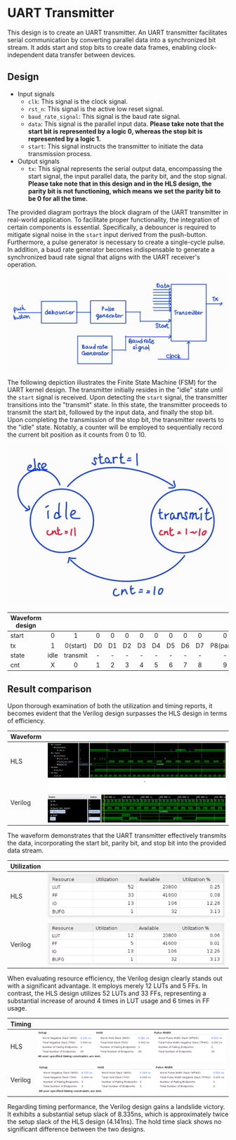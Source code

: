 # UART Transmitter

This design is to create an UART transmitter. An UART transmitter facilitates serial communication by converting parallel data into a synchronized bit stream. It adds start and stop bits to create data frames, enabling clock-independent data transfer between devices.

## Design

* Input signals
  * `clk`: This signal is the clock signal.
  * `rst_n`: This signal is the active low reset signal.
  * `baud_rate_signal`: This signal is the baud rate signal.
  * `data`: This signal is the parallel input data.
  **Please take note that the start bit is represented by a logic 0, whereas the stop bit is represented by a logic 1.**
  * `start`: This signal instructs the transmitter to initiate the data transmission process.
* Output signals
  * `tx`: This signal represents the serial output data, encompassing the start signal, the input parallel data, the parity bit, and the stop signal.
  **Please take note that in this design and in the HLS design, the parity bit is not functioning, which means we set the parity bit to be 0 for all the time.**

The provided diagram portrays the block diagram of the UART transmitter in real-world application. To facilitate proper functionality, the integration of certain components is essential. Specifically, a debouncer is required to mitigate signal noise in the `start` input derived from the push-button. Furthermore, a pulse generator is necessary to create a single-cycle pulse. In addition, a baud rate generator becomes indispensable to generate a synchronized baud rate signal that aligns with the UART receiver's operation.

![Alt text](image-3.png)

The following depiction illustrates the Finite State Machine (FSM) for the UART kernel design. The transmitter initially resides in the "idle" state until the `start` signal is received. Upon detecting the `start` signal, the transmitter transitions into the "transmit" state. In this state, the transmitter proceeds to transmit the start bit, followed by the input data, and finally the stop bit. Upon completing the transmission of the stop bit, the transmitter reverts to the "idle" state. Notably, a counter will be employed to sequentially record the current bit position as it counts from 0 to 10.

![Alt text](image-4.png)

| Waveform design |      |          |    |    |    |    |    |    |    |    |            |          |      |
|-----------------|:----:|:--------:|:--:|:--:|:--:|:--:|:--:|:--:|:--:|:--:|:----------:|:--------:|:----:|
| start           |   0  |     1    |  0 |  0 |  0 |  0 |  0 |  0 |  0 |  0 |      0     |     0    |   0  |
| tx              |   1  | 0(start) | D0 | D1 | D2 | D3 | D4 | D5 | D6 | D7 | P8(parity) |  1(stop) |   1  |
| state           | idle | transmit |  - |  - |  - |  - |  - |  - |  - |  - |      -     | transmit | idle |
| cnt             |   X  |     0    |  1 |  2 |  3 |  4 |  5 |  6 |  7 |  8 |      9     |    10    |   X  |

## Result comparison

Upon thorough examination of both the utilization and timing reports, it becomes evident that the Verilog design surpasses the HLS design in terms of efficiency.

|Waveform||
|--|--|
|HLS|![Alt text](image.png)|
|Verilog|![Alt text](image-5.png)|

The waveform demonstrates that the UART transmitter effectively transmits the data, incorporating the start bit, parity bit, and stop bit into the provided data stream.

|Utilization||
|--|--|
|HLS|![Alt text](image-2.png)|
|Verilog|![Alt text](image-6.png)|

When evaluating resource efficiency, the Verilog design clearly stands out with a significant advantage. It employs merely 12 LUTs and 5 FFs. In contrast, the HLS design utilizes 52 LUTs and 33 FFs, representing a substantial increase of around 4 times in LUT usage and 6 times in FF usage.

|Timing||
|--|--|
|HLS|![Alt text](image-1.png)|
|Verilog|![Alt text](image-7.png)|

Regarding timing performance, the Verilog design gains a landslide victory. It exhibits a substantial setup slack of 8.335ns, which is approximately twice the setup slack of the HLS design (4.141ns). The hold time slack shows no significant difference between the two designs.
